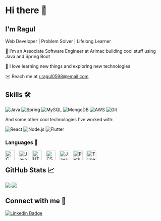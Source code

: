 # Hi there 👋 

## I'm Ragul

Web Developer | Problem Solver | Lifelong Learner

🔭 I'm an Associate Software Engineer at Arimac building cool stuff using Java and Spring Boot

🌱 I love learning new things and exploring new technologies

✉️ Reach me at r.ragul0598@email.com

## Skills 🛠️

![Java](https://img.shields.io/badge/-Java-007396?style=flat&logo=java&logoColor=white)
![Spring](https://img.shields.io/badge/-Spring%20Boot-6DB33F?style=flat&logo=spring&logoColor=white)
![MySQL](https://img.shields.io/badge/-MySQL-4479A1?style=flat&logo=mysql&logoColor=white)
![MongoDB](https://img.shields.io/badge/-MongoDB-47A248?style=flat&logo=mongodb&logoColor=white)
![AWS](https://img.shields.io/badge/-Amazon%20AWS-232F3E?style=flat&logo=amazon-aws&logoColor=white)
![Git](https://img.shields.io/badge/-Git-F05032?style=flat&logo=git&logoColor=white)

And some other cool technologies I've worked with:

![React](https://img.shields.io/badge/-ReactJs-61DAFB?logo=react&logoColor=white&style=flat)
![Node.js](https://img.shields.io/badge/-Node.js-339933?logo=node.js&logoColor=white&style=flat)
![Flutter](https://img.shields.io/badge/-Flutter-02569B?logo=flutter&logoColor=white&style=flat)
  
### Languages 🧰
<img align="left" alt="C" width="30px" style="padding-right:10px;" src="https://cdn.jsdelivr.net/gh/devicons/devicon/icons/c/c-line.svg" />
<img align="left" alt="Java" width="30px" style="padding-right:10px;" src="https://cdn.jsdelivr.net/gh/devicons/devicon/icons/java/java-original.svg"/>
<img align="left" alt="HTML" width="30px" style="padding-right:10px;" src="https://cdn.jsdelivr.net/gh/devicons/devicon/icons/html5/html5-plain.svg" />
<img align="left" alt="CSS" width="30px" style="padding-right:10px;" src="https://cdn.jsdelivr.net/gh/devicons/devicon/icons/css3/css3-plain.svg" />
<img align="left" alt="JavaScript" width="30px" style="padding-right:10px;" src="https://cdn.jsdelivr.net/gh/devicons/devicon/icons/javascript/javascript-plain.svg" />
<img align="left" alt="Python" width="30px" style="padding-right:10px;" src="https://cdn.jsdelivr.net/gh/devicons/devicon/icons/python/python-plain.svg" />
<img align="left" alt="TypeScript" width="30px" style="padding-right:10px;" src="https://cdn.jsdelivr.net/gh/devicons/devicon/icons/typescript/typescript-plain.svg" />
<br />


## GitHub Stats 📈

<a href="https://github.com/anuraghazra/github-readme-stats">
  <img align="center" src="https://github-readme-stats.vercel.app/api?username=rragul&show_icons=true&theme=dark" /> 
</a>
<a href="https://github.com/anuraghazra/github-readme-stats">
  <img align="center" src="https://github-readme-stats.vercel.app/api/top-langs/?username=rragul&layout=compact" />
</a>

## Connect with me 🤝

[![Linkedin Badge](https://img.shields.io/badge/-Ragul-blue?style=flat&logo=Linkedin&logoColor=white)](https://www.linkedin.com/in/ragul-rasalingam)
